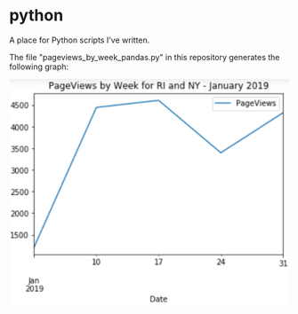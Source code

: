 # python
A place for Python scripts I've written.

The file "pageviews_by_week_pandas.py" in this repository generates the following graph:

![GitHub Logo](https://github.com/chrispiquette/python/blob/master/pageviews_by_week_pandas.PNG)
